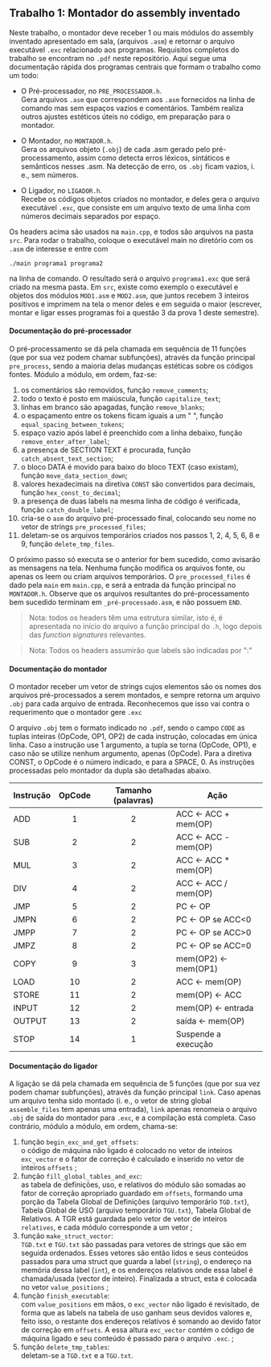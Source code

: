 ## Trabalho 1: Montador do assembly inventado
Neste trabalho, o montador deve receber 1 ou mais módulos do assembly inventado apresentado em sala,
(arquivos `.asm`) e retornar o arquivo executável `.exc` relacionado aos programas.
Requisitos completos do trabalho se encontram no `.pdf` neste repositório.
Aqui segue uma documentação rápida dos programas centrais que formam o trabalho como um todo:

- O Pré-processador, no `PRE_PROCESSADOR.h`. <br />
Gera arquivos `.asm` que correspondem aos `.asm` fornecidos na linha de comando
mas sem espaços vazios e comentários. 
Também realiza outros ajustes estéticos úteis no código,
em preparação para o montador. 

- O Montador, no `MONTADOR.h`. <br />
Gera os arquivos objeto (`.obj`) de cada .asm gerado pelo pré-processamento,
assim como detecta erros léxicos, sintáticos e semânticos nesses .asm.
Na detecção de erro, os `.obj` ficam vazios, i. e., sem números.

- O Ligador, no `LIGADOR.h`. <br />
Recebe os códigos objetos criados no montador, e deles gera o arquivo executável
`.exc`, que consiste em um arquivo texto de uma linha com números decimais separados por espaço.

Os headers acima são usados na `main.cpp`, e todos são arquivos na pasta `src`.
Para rodar o trabalho, coloque o executável main no diretório com os `.asm` de interesse e entre com 
```
./main programa1 programa2
``` 
na linha de comando. 
O resultado será o arquivo `programa1.exc` que será criado na mesma pasta.
Em `src`, existe como exemplo o executável e objetos dos módulos `MOD1.asm` e `MOD2.asm`,
que juntos recebem 3 inteiros positivos e imprimem na tela o menor deles e em seguida o maior
(escrever, montar e ligar esses programas foi a questão 3 da prova 1 deste semestre).  

#### Documentação do pré-processador
O pré-processamento se dá pela chamada em sequência de 11 funções (que por sua vez podem chamar subfunções), 
através da função principal `pre_process`, sendo a maioria delas mudanças estéticas sobre os códigos fontes.
Módulo a módulo, em ordem, faz-se:
1. os comentários são removidos, função `remove_comments`; 
2. todo o texto é posto em maiúscula, função `capitalize_text`;
3. linhas em branco são apagadas, função `remove_blanks`;
4. o espaçamento entre os tokens ficam iguais a um " ", função `equal_spacing_between_tokens`;
5. espaço vazio após label é preenchido com a linha debaixo, função `remove_enter_after_label`;
6. a presença de SECTION TEXT é procurada, função `catch_absent_text_section`;
7. o bloco DATA é movido para baixo do bloco TEXT (caso existam), função `move_data_section_down`;
8. valores hexadecimais na diretiva `CONST` são convertidos para decimais, função `hex_const_to_decimal`;
9. a presença de duas labels na mesma linha de código é verificada, função `catch_double_label`;
10. cria-se o `asm` do arquivo pré-processado final, colocando seu nome no vetor de strings `pre_processed_files`;
11. deletam-se os arquivos temporários criados nos passos 1, 2, 4, 5, 6, 8 e 9, função `delete_tmp_files`.

O próximo passo só executa se o anterior for bem sucedido, como avisarão as mensagens na tela.
Nenhuma função modifica os arquivos fonte, ou apenas os leem ou criam arquivos temporários.
O `pre_processed_files` é dado pela `main` em `main.cpp`, e será a entrada da função principal no `MONTADOR.h`.
Observe que os arquivos resultantes do pré-processamento bem sucedido terminam em `_pré-processado.asm`, e não possuem `END`.

> Nota: todos os headers têm uma estrutura similar, isto é, é apresentada no início do arquivo a 
> função principal do `.h`, logo depois das *function signatures* relevantes.

> Nota: Todos os headers assumirão que labels são indicadas por ":"

#### Documentação do montador
O montador receber um vetor de strings cujos elementos são os nomes dos arquivos pré-processados a serem montados,
e sempre retorna um arquivo `.obj` para cada arquivo de entrada.
Reconhecemos que isso vai contra o requerimento que o montador gere `.exc`

O arquivo `.obj` tem o formato indicado no `.pdf`, sendo o campo `CODE` as tuplas inteiras 
(OpCode, OP1, OP2) de cada instrução, colocadas em única linha. 
Caso a instrução use 1 argumento, a tupla se torna (OpCode, OP1), e caso não se utilize nenhum argumento, apenas (OpCode).
Para a diretiva CONST, o OpCode é o número indicado, e para a SPACE, 0.
As instruções processadas pelo montador da dupla são detalhadas abaixo.
  
| Instrução | OpCode | Tamanho (palavras) | Ação |
| --------- | :----: | :----------------: | ---- |
| ADD    |  1 | 2 | ACC <- ACC + mem(OP) | 
| SUB    |  2 | 2 | ACC <- ACC - mem(OP) | 
| MUL    |  3 | 2 | ACC <- ACC * mem(OP) | 
| DIV    |  4 | 2 | ACC <- ACC / mem(OP) | 
| JMP    |  5 | 2 | PC <- OP             | 
| JMPN   |  6 | 2 | PC <- OP se ACC<0    | 
| JMPP   |  7 | 2 | PC <- OP se ACC>0    | 
| JMPZ   |  8 | 2 | PC <- OP se ACC=0    | 
| COPY   |  9 | 3 | mem(OP2) <- mem(OP1) | 
| LOAD   | 10 | 2 | ACC <- mem(OP)       | 
| STORE  | 11 | 2 | mem(OP) <- ACC       | 
| INPUT  | 12 | 2 | mem(OP) <- entrada   | 
| OUTPUT | 13 | 2 | saída <- mem(OP)     | 
| STOP   | 14 | 1 | Suspende a execução  |

#### Documentação do ligador
A ligação se dá pela chamada em sequência de 5 funções (que por sua vez podem chamar subfunções), 
através da função principal `link`. 
Caso apenas um arquivo tenha sido montado 
(i. e., o vetor de string global `assemble_files` tem apenas uma entrada), 
`link` apenas renomeia o arquivo `.obj` de saída do montador para `.exc`, e a compilação está completa.
Caso contrário, módulo a módulo, em ordem, chama-se:

1. função `begin_exc_and_get_offsets`: <br />
   o código de máquina não ligado é colocado no vetor de inteiros `exc_vector`
   e o fator de correção é calculado e inserido no vetor de inteiros `offsets`
; 
2. função `fill_global_tables_and_exc`: <br />
   as tabela de definições, uso, e relativos do módulo 
   são somadas ao fator de correção apropriado guardado em `offsets`,
   formando uma porção da 
   Tabela Global de Definições (arquivo temporário `TGD.txt`), 
   Tabela Global de USO (arquivo temporário `TGU.txt`), 
   Tabela Global de Relativos.
   A TGR está guardada pelo vetor de vetor de inteiros `relatives`, 
   e cada módulo corresponde a um vetor
;
3. função `make_struct_vector`: <br />
   `TGD.txt` e `TGU.txt` são passadas para vetores de strings que são em seguida ordenados.
   Esses vetores são então lidos e seus conteúdos passados para uma struct que guarda 
   a label (`string`),
   o endereço na memória dessa label (`int`),
   e os endereços relativos onde essa label é chamada/usada (vector de inteiro).
   Finalizada a struct, esta é colocada no vetor `value_positions`
;
4. função `finish_executable`: <br />
   com `value_positions` em mãos, o `exc_vector` não ligado é revisitado,
   de forma que as labels na tabela de uso ganham seus devidos valores e, feito isso,
   o restante dos endereços relativos é somando ao devido fator de correção em `offsets`.
   A essa altura `exc_vector` contém o código de máquina ligado e 
   seu conteúdo é passado para o arquivo `.exc`.
;
5. função `delete_tmp_tables`: <br />
   deletam-se a `TGD.txt` e a `TGU.txt`.